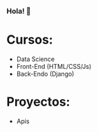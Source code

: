### Hola! 👋

# Cursos:
- Data Science
- Front-End (HTML/CSS/Js)
- Back-Endo (Django)

# Proyectos:
- Apis


<!--
**carabedo/carabedo** is a ✨ _special_ ✨ repository because its `README.md` (this file) appears on your GitHub profile.

Here are some ideas to get you started:

- 🔭 I’m currently working on ...
- 🌱 I’m currently learning ...
- 👯 I’m looking to collaborate on ...
- 🤔 I’m looking for help with ...
- 💬 Ask me about ...
- 📫 How to reach me: ...
- 😄 Pronouns: ...
- ⚡ Fun fact: ...
-->
